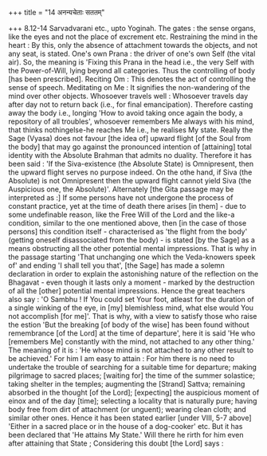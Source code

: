 +++
title = "14 अनन्यचेताः सततम्"

+++
8.12-14 Sarvadvarani etc., upto Yoginah. The gates : the sense organs,
like the eyes and not the place of excrement etc. Restraining the mind
in the heart : By this, only the absence of attachment towards the
objects, and not any seat, is stated. One's own Prana : the driver of
one's own Self (the vital air). So, the meaning is 'Fixing this Prana in
the head i.e., the very Self with the Power-of-Will, lying beyond all
categories. Thus the controlling of body \[has been prescribed\].
Reciting Om : This denotes the act of controlling the sense of speech.
Meditating on Me : It signifies the non-wandering of the mind over other
objects. Whosoever travels well : Whosoever travels day after day not to
return back (i.e., for final emancipation). Therefore casting away the
body i.e., longing 'How to avoid taking once again the body, a
repository of all troubles', whosoever remembers Me always with his
mind, that thinks nothingelse-he reaches Me i.e., he realises My state.
Really the Sage (Vyasa) does not favour \[the idea of\] upward flight
\[of the Soul from the body\] that may go against the pronounced
intention of \[attaining\] total identity with the Absolute Brahman that
admits no duality. Therefore it has been said : 'If the Siva-existence
(the Absolute State) is Omnipresent, then the upward flight serves no
purpose indeed. On the othe hand, if Siva (the Absolute) is not
Omnipresent then the upward flight cannot yield Siva (the Auspicious
one, the Absolute)'. Alternately \[the Gita passage may be interpreted
as :\] If some persons have not undergone the process of constant
practice, yet at the time of death there arises \[in them\] - due to
some undefinable reason, like the Free Will of the Lord and the like-a
condition, similar to the one mentioned above, then \[in the case of
those persons\] this condition itself - characterised as 'the flight
from the body' (getting oneself disassociated from the body) - is stated
\[by the Sage\] as a means obstructing all the other potential mental
impressions. That is why in the passage starting 'That unchanging one
which the Veda-knowers speek of' and ending 'I shall tell you that',
\[the Sage\] has made a solemn declaration in order to explain the
astonishing nature of the reflection on the Bhagavat - even though it
lasts only a moment - marked by the destruction of all the \[other\]
potential mental impressions. Hence the great teachers also say : 'O
Sambhu ! If You could set Your foot, atleast for the duration of a
single winking of the eye, in \[my\] blemishless mind, what else would
You not accomplish \[for me\]'. That is why, with a view to satisfy
those who raise the estion 'But the breaking \[of body of the wise\] has
been found without remembrance \[of the Lord\] at the time of
departure', here it is said 'He who \[remembers Me\] constantly with the
mind, not attached to any other thing.' The meaning of it is : 'He whose
mind is not attached to any other result to be achieved.' For him I am
easy to attain : For him there is no need to undertake the trouble of
searching for a suitable time for departure; making pilgrimage to sacred
places; \[waiting for\] the time of the summer solastice; taking shelter
in the temples; augmenting the \[Strand\] Sattva; remaining absorbed in
the thought \[of the Lord\]; \[expecting\] the auspicious moment of
einox and of the day \[time\]; selecting a locality that is naturally
pure; having body free from dirt of attachment (or unguent); wearing
clean cloth; and similar other ones. Hence it has been stated earlier
\[under VIII, 5-7 above\] 'Either in a sacred place or in the house of a
dog-cooker' etc. But it has been declared that 'He attains My State.'
Will there he rirth for him even after attaining that State ;
Considering this doubt \[the Lord\] says :
